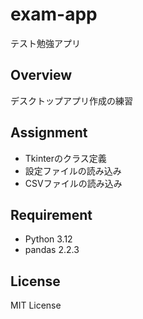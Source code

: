 # exam-app
テスト勉強アプリ

## Overview
デスクトップアプリ作成の練習

## Assignment
- Tkinterのクラス定義
- 設定ファイルの読み込み
- CSVファイルの読み込み

## Requirement
- Python 3.12
- pandas 2.2.3

## License
MIT License
